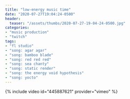 ```yaml
---
title: "low-energy music time"
date: "2020-07-27T19:04:24-0500"
header:
  teaser: "/assets/thumbs/2020-07-27-19-04-24-0500.jpg"
categories:
- "music production"
- "twitch"
tags:
- "fl studio"
- "song: agar agar"
- "song: bamboo blade"
- "song: red red red"
- "song: sea chanty"
- "song: static render"
- "song: the energy void hypothesis"
- "song: yocto"
---
```

{% include video id="445887621" provider="vimeo" %}
